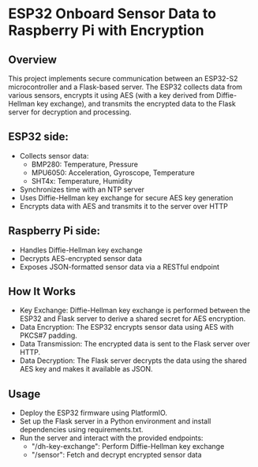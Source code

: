# ESP32 Onboard Sensor Data to Raspberry Pi with Encryption
## Overview
This project implements secure communication between an ESP32-S2 microcontroller and a Flask-based server. The ESP32 collects data from various sensors, encrypts it using AES (with a key derived from Diffie-Hellman key exchange), and transmits the encrypted data to the Flask server for decryption and processing.

## ESP32 side:
- Collects sensor data:
  - BMP280: Temperature, Pressure
  - MPU6050: Acceleration, Gyroscope, Temperature
  - SHT4x: Temperature, Humidity
- Synchronizes time with an NTP server
- Uses Diffie-Hellman key exchange for secure AES key generation
- Encrypts data with AES and transmits it to the server over HTTP

## Raspberry Pi side:
- Handles Diffie-Hellman key exchange
- Decrypts AES-encrypted sensor data
- Exposes JSON-formatted sensor data via a RESTful endpoint

## How It Works
- Key Exchange: Diffie-Hellman key exchange is performed between the ESP32 and Flask server to derive a shared secret for AES encryption.
- Data Encryption: The ESP32 encrypts sensor data using AES with PKCS#7 padding. <br/>
- Data Transmission: The encrypted data is sent to the Flask server over HTTP.
- Data Decryption: The Flask server decrypts the data using the shared AES key and makes it available as JSON.

## Usage
- Deploy the ESP32 firmware using PlatformIO.
- Set up the Flask server in a Python environment and install dependencies using requirements.txt.
- Run the server and interact with the provided endpoints:
  - "/dh-key-exchange": Perform Diffie-Hellman key exchange
  - "/sensor": Fetch and decrypt encrypted sensor data
